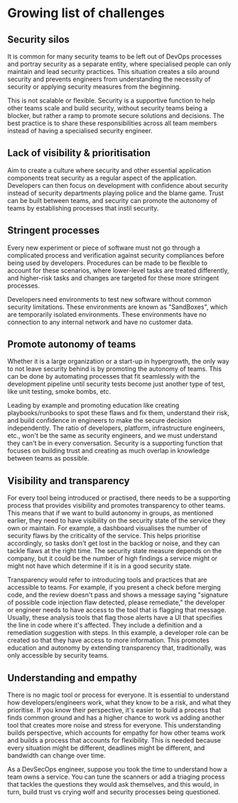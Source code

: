 # Growing list of challenges

## Security silos

It is common for many security teams to be left out of DevOps processes and portray security as a separate entity, where specialised people can only maintain and lead security practices. This situation creates a silo around security and prevents engineers from understanding the necessity of security or applying security measures from the beginning.

This is not scalable or flexible. Security is a supportive function to help other teams scale and build security, without security teams being a blocker, but rather a ramp to promote secure solutions and decisions. The best practice is to share these responsibilities across all team members instead of having a specialised security engineer.

## Lack of visibility & prioritisation

Aim to create a culture where security and other essential application components treat security as a regular aspect of the application. Developers can then focus on development with confidence about security instead of security departments playing police and the blame game. Trust can be built between teams, and security can promote the autonomy of teams by establishing processes that instil security.

## Stringent processes

Every new experiment or piece of software must not go through a complicated process and verification against security compliances before being used by developers. Procedures can be made to be flexible to account for these scenarios, where lower-level tasks are treated differently, and higher-risk tasks and changes are targeted for these more stringent processes.

Developers need environments to test new software without common security limitations. These environments are known as "SandBoxes", which are temporarily isolated environments. These environments have no connection to any internal network and have no customer data.

## Promote autonomy of teams

Whether it is a large organization or a start-up in hypergrowth, the only way to not leave security behind is by promoting the autonomy of teams. This can be done by automating processes that fit seamlessly with the development pipeline until security tests become just another type of test, like unit testing, smoke bombs, etc.

Leading by example and promoting education like creating playbooks/runbooks to spot these flaws and fix them, understand their risk, and build confidence in engineers to make the secure decision independently. The ratio of developers, platform, infrastructure engineers, etc., won't be the same as security engineers, and we must understand they can't be in every conversation. Security is a supporting function that focuses on building trust and creating as much overlap in knowledge between teams as possible.

## Visibility and transparency

For every tool being introduced or practised, there needs to be a supporting process that provides visibility and promotes transparency to other teams. This means that if we want to build autonomy in groups, as mentioned earlier, they need to have visibility on the security state of the service they own or maintain. For example, a dashboard visualises the number of security flaws by the criticality of the service. This helps prioritise accordingly, so tasks don't get lost in the backlog or noise, and they can tackle flaws at the right time. The security state measure depends on the company, but it could be the number of high findings a service might or might not have which determine if it is in a good security state.

Transparency would refer to introducing tools and practices that are accessible to teams. For example, if you present a check before merging code, and the review doesn't pass and shows a message saying "signature of possible code injection flaw detected, please remediate," the developer or engineer needs to have access to the tool that is flagging that message. Usually, these analysis tools that flag those alerts have a UI that specifies the line in code where it's affected. They include a definition and a remediation suggestion with steps. In this example, a developer role can be created so that they have access to more information. This promotes education and autonomy by extending transparency that, traditionally, was only accessible by security teams.

## Understanding and empathy

There is no magic tool or process for everyone. It is essential to understand how developers/engineers work, what they know to be a risk, and what they prioritise. If you know their perspective, it's easier to build a process that finds common ground and has a higher chance to work vs adding another tool that creates more noise and stress for everyone. This understanding builds perspective, which accounts for empathy for how other teams work and builds a process that accounts for flexibility. This is needed because every situation might be different, deadlines might be different, and bandwidth can change over time.

As a DevSecOps engineer, suppose you took the time to understand how a team owns a service. You can tune the scanners or add a triaging process that tackles the questions they would ask themselves, and this would, in turn, build trust vs crying wolf and security processes being questioned.


